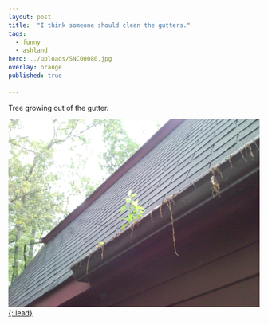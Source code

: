 ```yaml
---
layout: post
title:  "I think someone should clean the gutters."
tags:
  - funny
  - ashland
hero: ../uploads/SNC00080.jpg
overlay: orange
published: true

---
```


Tree growing out of the gutter.

[![spelling](../uploads/SNC00080.jpg){:.lead}](../uploads/SNC00080.jpg)